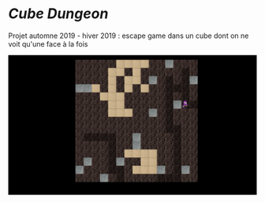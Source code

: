 # *Cube Dungeon*

Projet automne 2019 - hiver 2019 : escape game dans un cube dont on ne voit qu'une face à la fois

![](screenshot.png)
